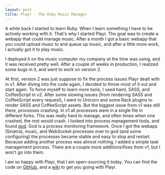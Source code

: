 ```yaml
---
layout: post
title: Playr - The Ruby Music Manager
---
```

A while back I started to learn Ruby. When I learn something I have to be actively working with it. That's why I started Playr. The goal was to create a webapp that could manage music. After a month I got a basic webapp that you could upload music to and queue up music, and after a little more work, I actually got it to play music.

I deployed it on the music computer my company at the time was using, and it was received pretty well. After a couple of weeks in production, I realized some bugs in it, and went to work on version 2.

At first, version 2 was just suppose to fix the process issues Playr dealt with in v1. After diving into the code again, I decided to throw most of it out and start again. To force myself to learn more tools, I used haml, SASS, and CoffeeScript in v2. After some slowing issues (from rendering SASS and CoffeeScript every request), I went to Unicorn and some Rack plugins to render SASS and CoffeeScript assets. But the biggest issue from v1 was still there, processes crashing. In v1 all processes were in a single file in different forks. This was really hard to manage, and often times when one crashed, the rest would crash. I looked into process management tools, and found [god](http://godrb.com/). God is a process monitoring framework. Once I got the webapp (Sinatra), music, and WebSocket processes over to god (and some configuring) the processes became stable and easy to stop and restart. Because adding another process was almost nothing, I added a simple task management process. There are a couple more additions/fixes from v1, but I won't go into them.

I am so happy with Playr, that I am open-sourcing it today. You can find the code on [GitHub](https://github.com/mloberg/Playr), and a [wiki](https://github.com/mloberg/Playr/wiki) to get you going with Playr.
